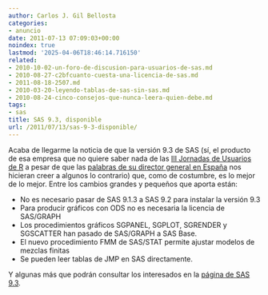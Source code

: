 ```yaml
---
author: Carlos J. Gil Bellosta
categories:
- anuncio
date: 2011-07-13 07:09:03+00:00
noindex: true
lastmod: '2025-04-06T18:46:14.716150'
related:
- 2010-10-02-un-foro-de-discusion-para-usuarios-de-sas.md
- 2010-08-27-c2bfcuanto-cuesta-una-licencia-de-sas.md
- 2011-08-18-2507.md
- 2010-03-20-leyendo-tablas-de-sas-sin-sas.md
- 2010-08-24-cinco-consejos-que-nunca-leera-quien-debe.md
tags:
- sas
title: SAS 9.3, disponible
url: /2011/07/13/sas-9-3-disponible/
---
```


Acaba de llegarme la noticia de que la versión 9.3 de SAS (sí, el producto de esa empresa que no quiere saber nada de las [III Jornadas de Usuarios de R](http://www.usar.org.es) a pesar de que las [palabras de su director general en España](http://www.sas.com/offices/europe/spain/news/codigor.html) nos hicieran creer a algunos lo contrario) que, como de costumbre, es lo mejor de lo mejor. Entre los cambios grandes y pequeños que aporta están:

* No es necesario pasar de SAS 9.1.3 a SAS 9.2 para instalar la versión 9.3
* Para producir gráficos con ODS no es necesaria la licencia de SAS/GRAPH
* Los procedimientos gráficos SGPANEL, SGPLOT, SGRENDER y SGSCATTER han pasado de SAS/GRAPH a SAS Base.
* El nuevo procedimiento FMM de SAS/STAT permite ajustar modelos de mezclas finitas
* Se pueden leer tablas de JMP en SAS directamente.

Y algunas más que podrán consultar los interesados en la [página de SAS 9.3](http://www.sas.com/software/sas9/).